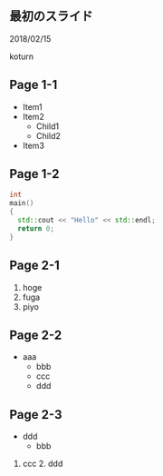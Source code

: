## 最初のスライド

2018/02/15

koturn




## Page 1-1

- Item1
- Item2
    - Child1
    - Child2
- Item3


## Page 1-2

```cpp
int
main()
{
  std::cout << "Hello" << std::endl;
  return 0;
}
```




## Page 2-1

1. hoge
2. fuga
3. piyo


## Page 2-2

- aaa
    - bbb
    - ccc
    - ddd


## Page 2-3

- ddd
    - bbb
1. ccc
    2. ddd
